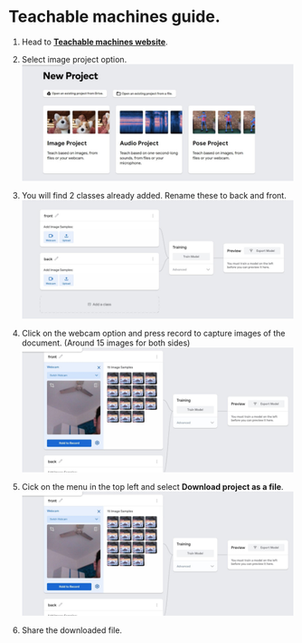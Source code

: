 # Teachable machines guide.
1. Head to **[Teachable machines website](https://teachablemachine.withgoogle.com/train)**.
2. Select image project option.
![1st](./1st.jpg)

3. You will find 2 classes already added. Rename these to back and front.
![2nd](./2.jpg)

4. Click on the webcam option and press record to capture images of the document. (Around 15 images for both sides)
![3rd](./3.jpg)

5. Cick on the menu in the top left and select **Download project as a file**.
![4th](./3.jpg)

6. Share the downloaded file.
